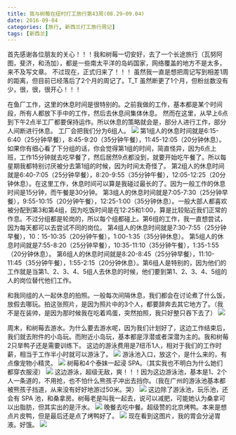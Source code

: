 ```yaml
---
title: 我与树莓在纽村打工旅行第43周(08.29~09.04)
date: 2016-09-04
categories: [旅行, 新西兰打工旅行周记]
tags: [新西兰]    
---
```






首先感谢各位朋友的关心！！！我和树莓一切安好，去了一个长途旅行（瓦努阿图，斐济，和汤加），都是一些南太平洋的岛屿国家，网络覆盖的地方不是太多，来不及写文章。
不过现在，正式归来了！！！
虽然我一直是想把周记写到相差1周的距离，但目前已经落后了2个月的周记了。T_T
虽然断更了1个月，但粉丝数没有少，很，很，很开心！！！

在鱼厂工作，这里的休息时间是很特别的。之前我做的工作，基本都是某个时间段，所有人都放下手中的工作，然后去休息间集体休息。
然而在这里，从早上6点到下午2点半工厂都要保持运作。所以休息的策略就会是，部分人进行工作，部分人间断进行休息。
工厂会把我们分为6组人。
![](/event/2016_09_04_p1.jpg)
第1组人的休息时间就是6:15-6:40（25分钟早餐），8:45-9:20（35分钟午餐），11:45-12:05（20分钟休息）。如果你有细心看了下分组的话，你会觉得第1组的时间，简直怪异，因为6点上班，工作15分钟就去吃早餐了，然后居然9点都没到，就要开始吃午餐了。所以每星期我都特别讨厌被分去第1组的时候，因为时间太奇怪了。
第2组人的休息时间就是6:40-7:05（25分钟早餐），8:20-9:55（35分钟午餐），12:05-12:25（20分钟休息）。在这里工作，休息时间可以算是我碰过最长的了。因为一般工作的休息时间是15分钟，而午餐是30分钟。
第3组人的休息时间就是7:05-7:30（25分钟早餐），9:55-10:15（20分钟午餐），12:25-1:00（35分钟休息）。一般大部人都喜欢被分配到第3和第4组，因为吃饭时间是在12:25和1:00，算是比较贴近我们正常的作息。不过分组都是轮岗的，所以每个组都碰上。第6组的工作，我一直想尝试，因为每天都可以去尝试不同的岗位。
第4组人的休息时间就是7:30-7:55（25分钟早餐），10：15-10:35（20分钟午餐），1:00-1:35（35分钟休息）。
第5组人的休息时间就是7:55-8:20（25分钟早餐），10:35-11:10（35分钟午餐），1:35-1:55（20分钟休息）。
第6组人的休息时间就是8:20-8:45（25分钟早餐），11:10-11:45（35分钟午餐），1:55-2:15（20分钟休息）。第6组人是特别的，因为他们的工作就是当第1、2、3、4、5组人去休息的时候，他们要到第1、2、3、4、5组的人的岗位替代他们工作。

和我同组的人一起休息的拍照。一般每次间隔休息，我们都会在讨论煮了什么饭，放假去哪玩。拍这张照片，是因为照片中的3个人，都要辞奔去其它地方了。（我不是在装帅，是因为那时候我在吃着鸡蛋，突然拍照，我只好整只吞下去了）
![](/event/2016_09_04_p2.jpg)

周末，和树莓去游水。为什么要去游水呢，因为我们计划好了，这边工作结束后，我们就去附件的小岛玩。而附近小岛玩，基本都是浮潜或者深潜为主的。我和树莓2只旱鸭子还是需要训练下。
这边的游泳费用是7纽币1人，相对于我们的工作时薪，相当于工作半小时就可以游泳了。
![](/event/2016_09_04_p3.jpg)
游泳池入口，放这个，是什么来的，有点像宠物小精灵。
![](/event/2016_09_04_p4.jpg)
树莓和4个泰妹一起浸 SPA。（其实我也不明白为什么她们都穿衣服浸）
![](/event/2016_09_04_p5.jpg)
这边游泳，超级无敌，爽！！！因为这边游泳池，基本是1、2个人一条道的，不用抢，也不怕什么熊孩子冲出去挡你。（我在广州的游泳池基本都被熊孩子挡道，从来没有好好地游过50米。哭）
![](/event/2016_09_04_p6.jpg)
这边除了游泳池，玩乐池，还会有 SPA 池，和桑拿房。树莓老是叫我一起去，说可以减肥，可能她认为桑拿可以出脂肪，但其实出的是汗水。
![](/event/2016_09_04_p7.jpg)
晚餐去吃中餐。超级赞的北京烤鸭。本来是想点片皮鸭，但是最后还是点了烤鸭好了。
![](/event/2016_09_04_p8.jpg)
现在看到这图片，我的胃会分泌胃液。好饿。
![](/event/2016_09_04_p9.jpg)